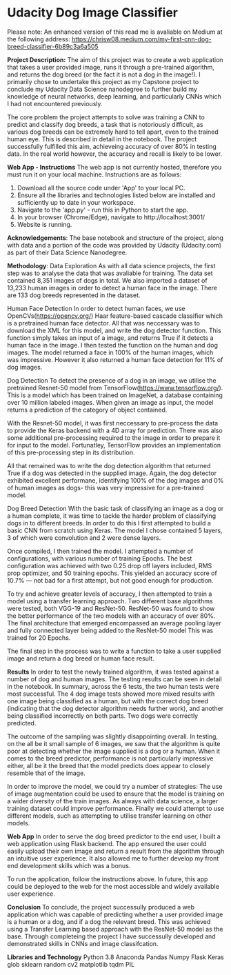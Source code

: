 # Udacity Dog Image Classifier

Please note: An enhanced version of this read me is avaliable on Medium at the following address: 
https://chrisw08.medium.com/my-first-cnn-dog-breed-classifier-6b89c3a6a505

**Project Description:**
The aim of this project was to create a web application that takes a user provided image, runs it through a pre-trained algorithm, and returns the dog breed (or the fact it is not a dog in the image!). I primarily chose to undertake this project as my Capstone project to conclude my Udacity Data Science nanodegree to further build my knowledge of neural networks, deep learning, and particularly CNNs which I had not encountered previously.  

The core problem the project attempts to solve was training a CNN to predict and classify dog breeds, a task that is notoriously difficult, as various dog breeds can be extremely hard to tell apart, even to the trained human eye. This is described in detail in the notebook. The project successfully fulfilled this aim, achieveing accuracy of over 80% in testing data. In the real world however, the accuracy and recall is likely to be lower. 

**Web App - Instructions**
The web app is not currently hosted, therefore you must run it on your local machine. Instructions are as follows:
1) Download all the source code under 'App' to your local PC. 
2) Ensure all the libraries and technologies listed below are installed and sufficiently up to date in your workspace. 
3) Navigate to the 'app.py' - run this in Python to start the app. 
4) In your browser (Chrome/Edge), navigate to http://localhost:3001/
5) Website is running. 

**Acknowledgements**:
The base notebook and structure of the project, along with data and a portion of the code was provided by Udacity (Udacity.com) as part of their Data Science Nanodegree. 

**Methodology**:
Data Exploration
As with all data science projects, the first step was to analyse the data that was avaliable for training. The data set contained 8,351 images of dogs in total. We also imported a dataset of 13,233 human images in order to detect a human face in the image. There are 133 dog breeds represented in the dataset.    

Human Face Detection
In order to detect human faces, we use OpenCVs(https://opencv.org/) Haar feature-based cascade classifier which is a pretrained human face detector. All that was neccessary was to download the XML for this model, and write the dog detector function. This function simply takes an input of a image, and returns True if it detects a human face in the image. I then tested the function on the human and dog images. The model returned a face in 100% of the human images, which was impressive. However it also returned a human face detection for 11% of dog images. 

Dog Detection
To detect the presence of a dog in an image, we utilise the pretrained Resnet-50 model from TensorFlow(https://www.tensorflow.org/). This is a model which has been trained on ImageNet, a database containing over 10 million labeled images. When given an image as input, the model returns a prediction of the category of object contained.

With the Resnet-50 model, it was first neccessary to pre-process the data to provide the Keras backend with a 4D array for prediction. There was also some additional pre-processing required to the image in order to prepare it for input to the model. Fortunatley, TensorFlow provides an implementation of this pre-processing step in its distribution. 

All that remained was to write the dog detection algorithm that returned True if a dog was detected in the supplied image. Again, the dog detector exhibited excellent performane, identifying 100% of the dog images and 0% of human images as dogs- this was very impressive for a pre-trained model. 

Dog Breed Detection
With the basic task of classifying an image as a dog or a human complete, it was time to tackle the harder problem of classifying dogs in to different breeds. In order to do this I first attempted to build a basic CNN from scratch using Keras. The model I chose contained 5 layers, 3 of which were convolution and 2 were dense layers.

Once compiled, I then trained the model. I attempted a number of configurations, with various number of training Epochs. The best configuration was achieved with two 0.25 drop off layers included, RMS prop optimizer, and 50 training epochs. This yielded an accuracy score of 10.7% — not bad for a first attempt, but not good enough for production.

To try and achieve greater levels of accuracy, I then attempted to train a model using a transfer learning approach. Two different base algorithms were tested, both VGG-19 and ResNet-50. ResNet-50 was found to show the better performance of the two models with an accuracy of over 80%. The final architecture that emerged encompassed an average pooling layer and fully connected layer being added to the ResNet-50 model This was trained for 20 Epochs. 

The final step in the process was to write a function to take a user supplied image and return a dog breed or human face result.

**Results**
In order to test the newly trained algorithm, it was tested against a number of dog and human images. The testing results can be seen in detail in the notebook. In summary, across the 6 tests, the two human tests were most successful. The 4 dog image tests showed more mixed results with one image being classified as a human, but with the correct dog breed (indicating that the dog detector algorithm needs further work), and another being classified incorrectly on both parts. Two dogs were correctly predicted.

The outcome of the sampling was slightly disappointing overall. In testing, on the all be it small sample of 6 images, we saw that the algorithm is quite poor at detecting whether the image supplied is a dog or a human. When it comes to the breed predictor, performance is not particularly impressive either, all be it the breed that the model predicts does appear to closely resemble that of the image.

In order to improve the model, we could try a number of strategies:
The use of image augmentation could be used to ensure that the model is training on a wider diversity of the train images.
As always with data science, a larger training dataset could improve performance.
Finally we could attempt to use different models, such as attempting to utilise transfer learning on other models.

**Web App** 
In order to serve the dog breed predictor to the end user, I built a web application using Flask backend. The app ensured the user could easily upload their own image and return a result from the algorithm through an intuitive user experience. It also allowed me to further develop my front end development skills which was a bonus. 

To run the application, follow the instructions above. In future, this app could be deployed to the web for the most accessible and widely available user experience. 

**Conclusion**
To conclude, the project successully produced a web application which was capable of predicting whether a user provided image is a human or a dog, and if a dog the relevant breed. This was achieved using a Transfer Learning based approach with the ResNet-50 model as the base. Through completeing the project I have successully developed and demonstrated skills in CNNs and image classifcation. 

**Libraries and Technology**
Python 3.8 Anaconda
Pandas
Numpy
Flask
Keras
glob
sklearn
random
cv2
matplotlib
tqdm
PIL



